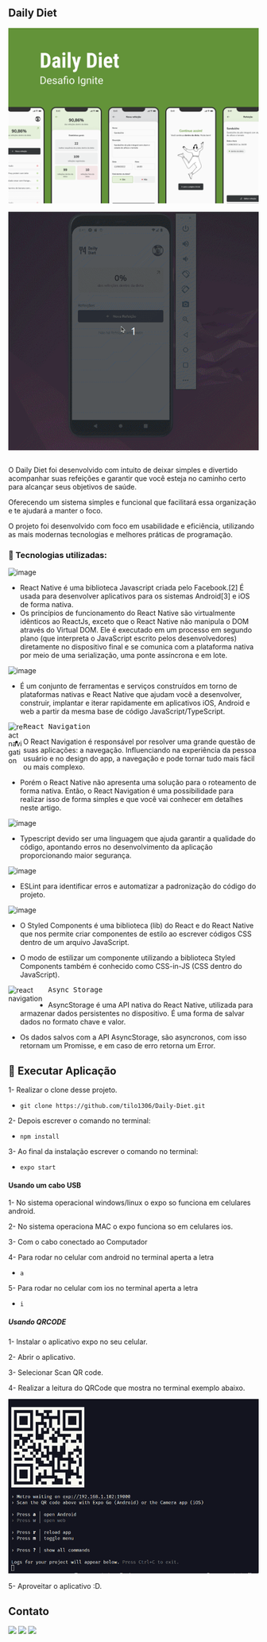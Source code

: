 ## Daily Diet

<img align="center" alt="Test-Back-end" src="./src/assets/banner.png">
&ensp;

<img align="center"  alt="Test-Back-end" src="./src/assets/gif/mobile.gif">
&nbsp;

O Daily Diet foi desenvolvido com intuito de deixar simples e divertido acompanhar suas refeições e garantir que você esteja no caminho certo para alcançar seus objetivos de saúde.

Oferecendo um sistema simples e funcional que facilitará essa organização e te ajudará a manter o foco.

O projeto foi desenvolvido com foco em usabilidade e eficiência, utilizando as mais modernas tecnologias e melhores práticas de programação.

### :rocket: Tecnologias utilizadas:

![image](https://img.shields.io/badge/React_Native-20232A?style=for-the-badge&logo=react&logoColor=61DAFB)

- React Native é uma biblioteca Javascript criada pelo Facebook.[2] É usada para desenvolver aplicativos para os sistemas Android[3] e iOS de forma nativa.
- Os princípios de funcionamento do React Native são virtualmente idênticos ao ReactJs, exceto que o React Native não manipula o DOM através do Virtual DOM. Ele é executado em um processo em segundo plano (que interpreta o JavaScript escrito pelos desenvolvedores) diretamente no dispositivo final e se comunica com a plataforma nativa por meio de uma serialização, uma ponte assíncrona e em lote.

![image](https://img.shields.io/badge/Expo-1B1F23?style=for-the-badge&logo=expo&logoColor=white)

- É um conjunto de ferramentas e serviços construídos em torno de plataformas nativas e React Native que ajudam você a desenvolver, construir, implantar e iterar rapidamente em aplicativos iOS, Android e web a partir da mesma base de código JavaScript/TypeScript.

<div>
<p><img alt="react navigation" title="react navigation" src="https://reactnavigation.org/img/spiro.svg" width="30" align="left"/><pre>React Navigation</pre></p>
</div>

- O React Navigation é responsável por resolver uma grande questão de suas aplicações: a navegação. Influenciando na experiência da pessoa usuário e no design do app, a navegação e pode tornar tudo mais fácil ou mais complexo.

- Porém o React Native não apresenta uma solução para o roteamento de forma nativa. Então, o React Navigation é uma possibilidade para realizar isso de forma simples e que você vai conhecer em detalhes neste artigo.

![image](https://img.shields.io/badge/TypeScript-007ACC?style=for-the-badge&logo=typescript&logoColor=white)

- Typescript devido ser uma linguagem que ajuda garantir a qualidade do código, apontando erros no desenvolvimento da aplicação proporcionando maior segurança.

![image](https://img.shields.io/badge/eslint-3A33D1?style=for-the-badge&logo=eslint&logoColor=white)

- ESLint para identificar erros e automatizar a padronização do código do projeto.

![image](https://img.shields.io/badge/styledcomponents-DB7093.svg?style=for-the-badge&logo=styled-components&logoColor=white)

- O Styled Components é uma biblioteca (lib) do React e do React Native que nos permite criar componentes de estilo ao escrever códigos CSS dentro de um arquivo JavaScript.

- O modo de estilizar um componente utilizando a biblioteca Styled Components também é conhecido como CSS-in-JS (CSS dentro do JavaScript).

<div>
<p><img alt="react navigation" title="react navigation" src="https://react-native-async-storage.github.io/async-storage/img/hero_db.svg" width="80" align="left"/><pre>Async Storage</pre></p>
</div>

- AsyncStorage é uma API nativa do React Native, utilizada para armazenar dados persistentes no dispositivo. É uma forma de salvar dados no formato chave e valor.

- Os dados salvos com a API AsyncStorage, são asyncronos, com isso retornam um Promisse, e em caso de erro retorna um Error.

## :hammer: Executar Aplicação

1- Realizar o clone desse projeto.

- `git clone https://github.com/tilo1306/Daily-Diet.git`

2- Depois escrever o comando no terminal:

- `npm install`

3- Ao final da instalação escrever o comando no terminal:

- `expo start`

#### Usando um cabo USB

1- No sistema operacional windows/linux o expo so funciona em celulares android.

2- No sistema operaciona MAC o expo funciona so em celulares ios.

3- Com o cabo conectado ao Computador

4- Para rodar no celular com android no terminal aperta a letra

- `a`

5- Para rodar no celular com ios no terminal aperta a letra

- `i`

##### Usando QRCODE

1- Instalar o aplicativo expo no seu celular.

2- Abrir o aplicativo.

3- Selecionar Scan QR code.

4- Realizar a leitura do QRCode que mostra no terminal exemplo abaixo.

<img src="./src/assets/expo-start.png">

5- Aproveitar o aplicativo :D.

## Contato

<div>
  <a href = "mailto:doug1306@gmail.com"><img src="https://img.shields.io/badge/-Gmail-%23333?style=for-the-badge&logo=gmail&logoColor=white" target="_blank"></a>
  <a href="https://www.linkedin.com/in/douglas-s-oliveira" target="_blank"><img src="https://img.shields.io/badge/-LinkedIn-%230077B5?style=for-the-badge&logo=linkedin&logoColor=white" target="_blank"></a>
  <a href = "https://new-portifolio-tilo1306.vercel.app/"><img src="https://img.shields.io/badge/website-000000?style=for-the-badge&logo=About.me&logoColor=white"></a>

</div>

